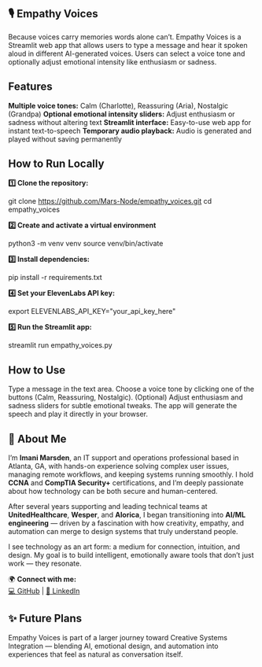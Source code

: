 ## 🎙️ Empathy Voices
Because voices carry memories words alone can’t.
Empathy Voices is a Streamlit web app that allows users to type a message and hear it spoken aloud in different AI-generated voices. Users can select a voice tone and optionally adjust emotional intensity like enthusiasm or sadness.
## Features
**Multiple voice tones:** Calm (Charlotte), Reassuring (Aria), Nostalgic (Grandpa)
**Optional emotional intensity sliders:** Adjust enthusiasm or sadness without altering text
**Streamlit interface:** Easy-to-use web app for instant text-to-speech
**Temporary audio playback:** Audio is generated and played without saving permanently
## How to Run Locally
**1️⃣ Clone the repository:**

git clone https://github.com/Mars-Node/empathy_voices.git
cd empathy_voices

**2️⃣ Create and activate a virtual environment**

python3 -m venv venv
source venv/bin/activate

**3️⃣ Install dependencies:**

pip install -r requirements.txt

**4️⃣ Set your ElevenLabs API key:**

export ELEVENLABS_API_KEY="your_api_key_here"

**5️⃣ Run the Streamlit app:**

streamlit run empathy_voices.py

## How to Use
Type a message in the text area.
Choose a voice tone by clicking one of the buttons (Calm, Reassuring, Nostalgic).
(Optional) Adjust enthusiasm and sadness sliders for subtle emotional tweaks.
The app will generate the speech and play it directly in your browser.

## 👤 About Me  

I’m **Imani Marsden**, an IT support and operations professional based in Atlanta, GA, with hands-on experience solving complex user issues, managing remote workflows, and keeping systems running smoothly. I hold **CCNA** and **CompTIA Security+** certifications, and I’m deeply passionate about how technology can be both secure and human-centered.  

After several years supporting and leading technical teams at **UnitedHealthcare**, **Wesper**, and **Alorica**, I began transitioning into **AI/ML engineering** — driven by a fascination with how creativity, empathy, and automation can merge to design systems that truly understand people.  

I see technology as an art form: a medium for connection, intuition, and design. My goal is to build intelligent, emotionally aware tools that don’t just work — they resonate.  

🌍 **Connect with me:**  
[💻 GitHub](https://github.com/Mars-Node) | [🔗 LinkedIn](https://www.linkedin.com/in/imani-marsden-134b0678/)

## ✨ Future Plans
Empathy Voices is part of a larger journey toward Creative Systems Integration — blending AI, emotional design, and automation into experiences that feel as natural as conversation itself.

